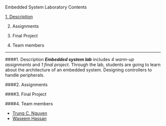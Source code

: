 Embedded System Laboratory
Contents

[1. Description](#part1)

2. Assignments

3. Final Project

4. Team members
___
####1. Description<a id="part1"></a>
   **_Embedded system lab_** includes _4 warm-up assignments_ and _1 final project_.
   Through the lab, students are going to learn about the architecture of an embedded system.
   Designing controllers to handle peripherals. 
   
####2. Assignments
  
####3. Final Project
  
####4. Team members
  * [Trung C. Nguyen](nguyencanhtrung@me.com)
  * [Waseem Hassan](waseemh40@gmail.com)

